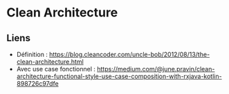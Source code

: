 # Clean Architecture

## Liens

* Définition : https://blog.cleancoder.com/uncle-bob/2012/08/13/the-clean-architecture.html
* Avec use case fonctionnel : https://medium.com/@june.pravin/clean-architecture-functional-style-use-case-composition-with-rxjava-kotlin-898726c97dfe
